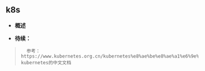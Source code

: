 ## k8s
- **概述**
>       
>
>
>
>
>
>
>
>
>
>
>
>
>
>

- **待续：**
>       参考：https://www.kubernetes.org.cn/kubernetes%e8%ae%be%e8%ae%a1%e6%9e%b6%e6%9e%84   kubernetes的中文文档
>
>
>
>
>
>
>
>
>
>
>
>
>
>
>
>
>
>
>
>
>
>
>
>
>
>
>
>
>
>
>

